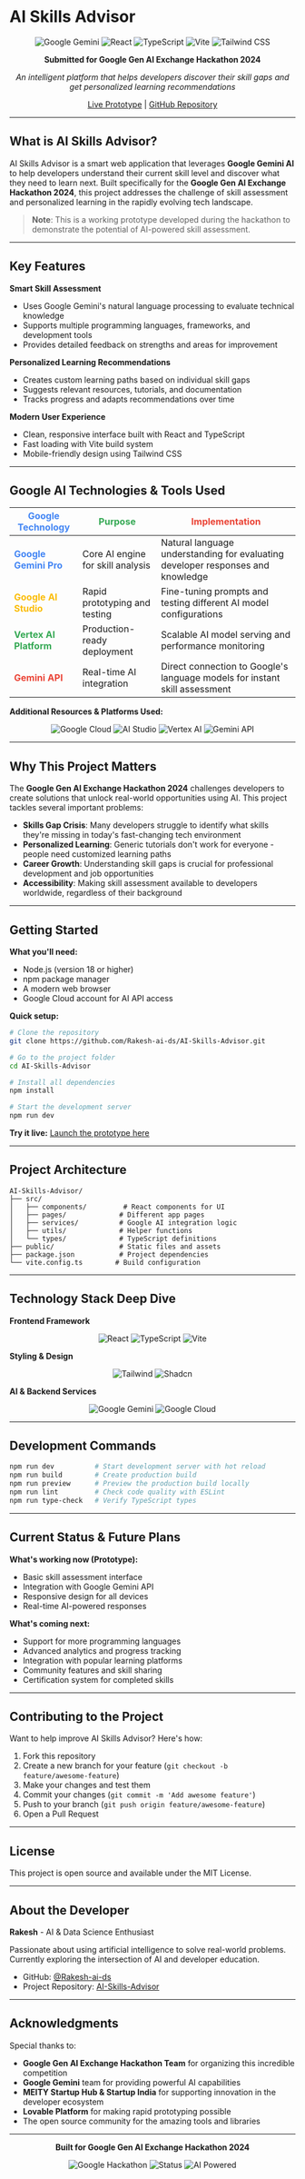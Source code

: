 # AI Skills Advisor

<div align="center">

![Google Gemini](https://img.shields.io/badge/Google_Gemini-4285F4?style=for-the-badge&logo=google&logoColor=white)
![React](https://img.shields.io/badge/React-20232A?style=for-the-badge&logo=react&logoColor=61DAFB)
![TypeScript](https://img.shields.io/badge/TypeScript-007ACC?style=for-the-badge&logo=typescript&logoColor=white)
![Vite](https://img.shields.io/badge/Vite-646CFF?style=for-the-badge&logo=vite&logoColor=white)
![Tailwind CSS](https://img.shields.io/badge/Tailwind_CSS-38B2AC?style=for-the-badge&logo=tailwind-css&logoColor=white)

**Submitted for Google Gen AI Exchange Hackathon 2024**

*An intelligent platform that helps developers discover their skill gaps and get personalized learning recommendations*

[Live Prototype](https://lovable.dev/projects/d078d427-0b63-4e94-9e0d-01ba36ed250e) | [GitHub Repository](https://github.com/Rakesh-ai-ds/AI-Skills-Advisor)

</div>

---

## What is AI Skills Advisor?

AI Skills Advisor is a smart web application that leverages **Google Gemini AI** to help developers understand their current skill level and discover what they need to learn next. Built specifically for the **Google Gen AI Exchange Hackathon 2024**, this project addresses the challenge of skill assessment and personalized learning in the rapidly evolving tech landscape.

> **Note**: This is a working prototype developed during the hackathon to demonstrate the potential of AI-powered skill assessment.

---

## Key Features

**Smart Skill Assessment**
- Uses Google Gemini's natural language processing to evaluate technical knowledge
- Supports multiple programming languages, frameworks, and development tools
- Provides detailed feedback on strengths and areas for improvement

**Personalized Learning Recommendations**
- Creates custom learning paths based on individual skill gaps
- Suggests relevant resources, tutorials, and documentation
- Tracks progress and adapts recommendations over time

**Modern User Experience**
- Clean, responsive interface built with React and TypeScript
- Fast loading with Vite build system
- Mobile-friendly design using Tailwind CSS

---

## Google AI Technologies & Tools Used

<div align="center">

| <span style="color: #4285F4">**Google Technology**</span> | <span style="color: #34A853">**Purpose**</span> | <span style="color: #EA4335">**Implementation**</span> |
|------------|---------|----------------|
| <span style="color: #4285F4">**Google Gemini Pro**</span> | Core AI engine for skill analysis | Natural language understanding for evaluating developer responses and knowledge |
| <span style="color: #FBBC04">**Google AI Studio**</span> | Rapid prototyping and testing | Fine-tuning prompts and testing different AI model configurations |
| <span style="color: #34A853">**Vertex AI Platform**</span> | Production-ready deployment | Scalable AI model serving and performance monitoring |
| <span style="color: #EA4335">**Gemini API**</span> | Real-time AI integration | Direct connection to Google's language models for instant skill assessment |

</div>

**Additional Resources & Platforms Used:**

<div align="center">

![Google Cloud](https://img.shields.io/badge/Google_Cloud-4285F4?style=flat-square&logo=google-cloud&logoColor=white)
![AI Studio](https://img.shields.io/badge/Google_AI_Studio-FBBC04?style=flat-square&logo=google&logoColor=black)
![Vertex AI](https://img.shields.io/badge/Vertex_AI-34A853?style=flat-square&logo=google&logoColor=white)
![Gemini API](https://img.shields.io/badge/Gemini_API-EA4335?style=flat-square&logo=google&logoColor=white)

</div>

---

## Why This Project Matters

The **Google Gen AI Exchange Hackathon 2024** challenges developers to create solutions that unlock real-world opportunities using AI. This project tackles several important problems:

- **Skills Gap Crisis**: Many developers struggle to identify what skills they're missing in today's fast-changing tech environment
- **Personalized Learning**: Generic tutorials don't work for everyone - people need customized learning paths
- **Career Growth**: Understanding skill gaps is crucial for professional development and job opportunities
- **Accessibility**: Making skill assessment available to developers worldwide, regardless of their background

---

## Getting Started

**What you'll need:**
- Node.js (version 18 or higher)
- npm package manager
- A modern web browser
- Google Cloud account for AI API access

**Quick setup:**

```bash
# Clone the repository
git clone https://github.com/Rakesh-ai-ds/AI-Skills-Advisor.git

# Go to the project folder
cd AI-Skills-Advisor

# Install all dependencies
npm install

# Start the development server
npm run dev
```

**Try it live:** [Launch the prototype here](https://lovable.dev/projects/d078d427-0b63-4e94-9e0d-01ba36ed250e)

---

## Project Architecture

```
AI-Skills-Advisor/
├── src/
│   ├── components/         # React components for UI
│   ├── pages/             # Different app pages
│   ├── services/          # Google AI integration logic
│   ├── utils/             # Helper functions
│   └── types/             # TypeScript definitions
├── public/                # Static files and assets
├── package.json           # Project dependencies
└── vite.config.ts        # Build configuration
```

---

## Technology Stack Deep Dive

**Frontend Framework**
<div align="center">

![React](https://img.shields.io/badge/React_18-61DAFB?style=for-the-badge&logo=react&logoColor=black)
![TypeScript](https://img.shields.io/badge/TypeScript_5-3178C6?style=for-the-badge&logo=typescript&logoColor=white)
![Vite](https://img.shields.io/badge/Vite_5-646CFF?style=for-the-badge&logo=vite&logoColor=white)

</div>

**Styling & Design**
<div align="center">

![Tailwind](https://img.shields.io/badge/Tailwind_CSS-06B6D4?style=for-the-badge&logo=tailwind-css&logoColor=white)
![Shadcn](https://img.shields.io/badge/shadcn/ui-000000?style=for-the-badge&logo=shadcnui&logoColor=white)

</div>

**AI & Backend Services**
<div align="center">

![Google Gemini](https://img.shields.io/badge/Google_Gemini-4285F4?style=for-the-badge&logo=google&logoColor=white)
![Google Cloud](https://img.shields.io/badge/Google_Cloud-4285F4?style=for-the-badge&logo=google-cloud&logoColor=white)

</div>

---

## Development Commands

```bash
npm run dev          # Start development server with hot reload
npm run build        # Create production build
npm run preview      # Preview the production build locally
npm run lint         # Check code quality with ESLint
npm run type-check   # Verify TypeScript types
```

---

## Current Status & Future Plans

**What's working now (Prototype):**
- Basic skill assessment interface
- Integration with Google Gemini API
- Responsive design for all devices
- Real-time AI-powered responses

**What's coming next:**
- Support for more programming languages
- Advanced analytics and progress tracking
- Integration with popular learning platforms
- Community features and skill sharing
- Certification system for completed skills

---

## Contributing to the Project

Want to help improve AI Skills Advisor? Here's how:

1. Fork this repository
2. Create a new branch for your feature (`git checkout -b feature/awesome-feature`)
3. Make your changes and test them
4. Commit your changes (`git commit -m 'Add awesome feature'`)
5. Push to your branch (`git push origin feature/awesome-feature`)
6. Open a Pull Request

---

## License

This project is open source and available under the MIT License.

---

## About the Developer

**Rakesh** - AI & Data Science Enthusiast

Passionate about using artificial intelligence to solve real-world problems. Currently exploring the intersection of AI and developer education.

- GitHub: [@Rakesh-ai-ds](https://github.com/Rakesh-ai-ds)
- Project Repository: [AI-Skills-Advisor](https://github.com/Rakesh-ai-ds/AI-Skills-Advisor)

---

## Acknowledgments

Special thanks to:
- **Google Gen AI Exchange Hackathon Team** for organizing this incredible competition
- **Google Gemini** team for providing powerful AI capabilities
- **MEITY Startup Hub & Startup India** for supporting innovation in the developer ecosystem
- **Lovable Platform** for making rapid prototyping possible
- The open source community for the amazing tools and libraries

---

<div align="center">

**Built for Google Gen AI Exchange Hackathon 2024**

![Google Hackathon](https://img.shields.io/badge/Google_Gen_AI_Exchange-2024-4285F4?style=for-the-badge&logo=google&logoColor=white)
![Status](https://img.shields.io/badge/Status-Prototype-FF6B35?style=for-the-badge)
![AI Powered](https://img.shields.io/badge/Powered_by-Google_Gemini-34A853?style=for-the-badge&logo=google&logoColor=white)

</div>
